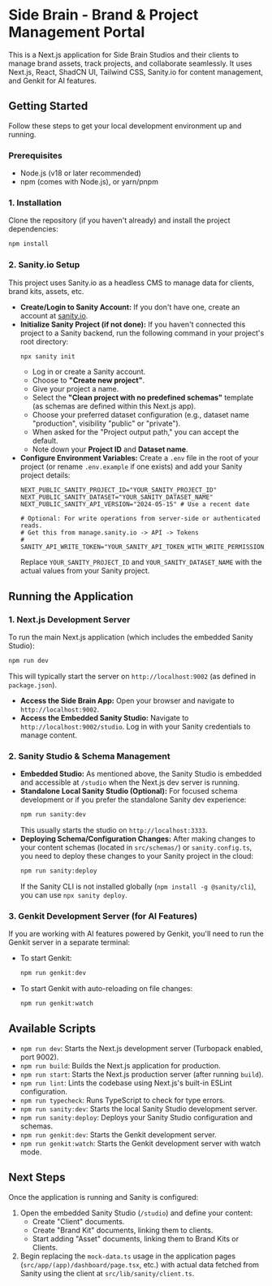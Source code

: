 # Side Brain - Brand & Project Management Portal

This is a Next.js application for Side Brain Studios and their clients to manage brand assets, track projects, and collaborate seamlessly. It uses Next.js, React, ShadCN UI, Tailwind CSS, Sanity.io for content management, and Genkit for AI features.

## Getting Started

Follow these steps to get your local development environment up and running.

### Prerequisites

*   Node.js (v18 or later recommended)
*   npm (comes with Node.js), or yarn/pnpm

### 1. Installation

Clone the repository (if you haven't already) and install the project dependencies:

```bash
npm install
```

### 2. Sanity.io Setup

This project uses Sanity.io as a headless CMS to manage data for clients, brand kits, assets, etc.

*   **Create/Login to Sanity Account:** If you don't have one, create an account at [sanity.io](https://sanity.io).
*   **Initialize Sanity Project (if not done):**
    If you haven't connected this project to a Sanity backend, run the following command in your project's root directory:
    ```bash
    npx sanity init
    ```
    *   Log in or create a Sanity account.
    *   Choose to **"Create new project"**.
    *   Give your project a name.
    *   Select the **"Clean project with no predefined schemas"** template (as schemas are defined within this Next.js app).
    *   Choose your preferred dataset configuration (e.g., dataset name "production", visibility "public" or "private").
    *   When asked for the "Project output path," you can accept the default.
    *   Note down your **Project ID** and **Dataset name**.
*   **Configure Environment Variables:**
    Create a `.env` file in the root of your project (or rename `.env.example` if one exists) and add your Sanity project details:
    ```env
    NEXT_PUBLIC_SANITY_PROJECT_ID="YOUR_SANITY_PROJECT_ID"
    NEXT_PUBLIC_SANITY_DATASET="YOUR_SANITY_DATASET_NAME"
    NEXT_PUBLIC_SANITY_API_VERSION="2024-05-15" # Use a recent date

    # Optional: For write operations from server-side or authenticated reads.
    # Get this from manage.sanity.io -> API -> Tokens
    # SANITY_API_WRITE_TOKEN="YOUR_SANITY_API_TOKEN_WITH_WRITE_PERMISSIONS"
    ```
    Replace `YOUR_SANITY_PROJECT_ID` and `YOUR_SANITY_DATASET_NAME` with the actual values from your Sanity project.

## Running the Application

### 1. Next.js Development Server

To run the main Next.js application (which includes the embedded Sanity Studio):

```bash
npm run dev
```

This will typically start the server on `http://localhost:9002` (as defined in `package.json`).

*   **Access the Side Brain App:** Open your browser and navigate to `http://localhost:9002`.
*   **Access the Embedded Sanity Studio:** Navigate to `http://localhost:9002/studio`. Log in with your Sanity credentials to manage content.

### 2. Sanity Studio & Schema Management

*   **Embedded Studio:** As mentioned above, the Sanity Studio is embedded and accessible at `/studio` when the Next.js dev server is running.
*   **Standalone Local Sanity Studio (Optional):** For focused schema development or if you prefer the standalone Sanity dev experience:
    ```bash
    npm run sanity:dev
    ```
    This usually starts the studio on `http://localhost:3333`.
*   **Deploying Schema/Configuration Changes:** After making changes to your content schemas (located in `src/schemas/`) or `sanity.config.ts`, you need to deploy these changes to your Sanity project in the cloud:
    ```bash
    npm run sanity:deploy
    ```
    If the Sanity CLI is not installed globally (`npm install -g @sanity/cli`), you can use `npx sanity deploy`.

### 3. Genkit Development Server (for AI Features)

If you are working with AI features powered by Genkit, you'll need to run the Genkit server in a separate terminal:

*   To start Genkit:
    ```bash
    npm run genkit:dev
    ```
*   To start Genkit with auto-reloading on file changes:
    ```bash
    npm run genkit:watch
    ```

## Available Scripts

*   `npm run dev`: Starts the Next.js development server (Turbopack enabled, port 9002).
*   `npm run build`: Builds the Next.js application for production.
*   `npm run start`: Starts the Next.js production server (after running `build`).
*   `npm run lint`: Lints the codebase using Next.js's built-in ESLint configuration.
*   `npm run typecheck`: Runs TypeScript to check for type errors.
*   `npm run sanity:dev`: Starts the local Sanity Studio development server.
*   `npm run sanity:deploy`: Deploys your Sanity Studio configuration and schemas.
*   `npm run genkit:dev`: Starts the Genkit development server.
*   `npm run genkit:watch`: Starts the Genkit development server with watch mode.

## Next Steps

Once the application is running and Sanity is configured:
1.  Open the embedded Sanity Studio (`/studio`) and define your content:
    *   Create "Client" documents.
    *   Create "Brand Kit" documents, linking them to clients.
    *   Start adding "Asset" documents, linking them to Brand Kits or Clients.
2.  Begin replacing the `mock-data.ts` usage in the application pages (`src/app/(app)/dashboard/page.tsx`, etc.) with actual data fetched from Sanity using the client at `src/lib/sanity/client.ts`.
```